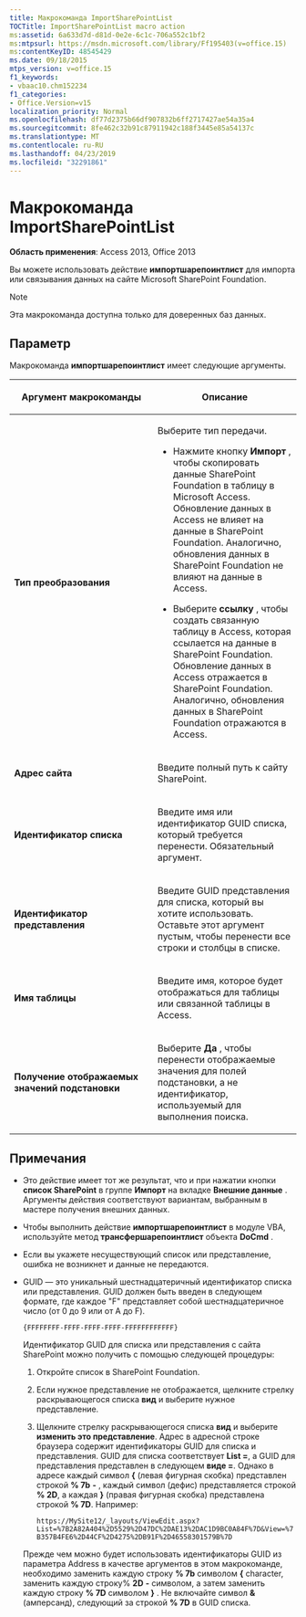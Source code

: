 ```yaml
---
title: Макрокоманда ImportSharePointList
TOCTitle: ImportSharePointList macro action
ms:assetid: 6a633d7d-d81d-0e2e-6c1c-706a552c1bf2
ms:mtpsurl: https://msdn.microsoft.com/library/Ff195403(v=office.15)
ms:contentKeyID: 48545429
ms.date: 09/18/2015
mtps_version: v=office.15
f1_keywords:
- vbaac10.chm152234
f1_categories:
- Office.Version=v15
localization_priority: Normal
ms.openlocfilehash: df77d2375b66df907832b6ff2717427ae54a35a4
ms.sourcegitcommit: 8fe462c32b91c87911942c188f3445e85a54137c
ms.translationtype: MT
ms.contentlocale: ru-RU
ms.lasthandoff: 04/23/2019
ms.locfileid: "32291861"
---
```

# <a name="importsharepointlist-macro-action"></a>Макрокоманда ImportSharePointList

**Область применения**: Access 2013, Office 2013

Вы можете использовать действие **импортшарепоинтлист** для импорта или связывания данных на сайте Microsoft SharePoint Foundation.

> [!NOTE]
> Эта макрокоманда доступна только для доверенных баз данных. 

## <a name="setting"></a>Параметр

Макрокоманда **импортшарепоинтлист** имеет следующие аргументы.

<table>
<colgroup>
<col style="width: 50%" />
<col style="width: 50%" />
</colgroup>
<thead>
<tr class="header">
<th><p>Аргумент макрокоманды</p></th>
<th><p>Описание</p></th>
</tr>
</thead>
<tbody>
<tr class="odd">
<td><p><strong>Тип преобразования</strong></p></td>
<td><p>Выберите тип передачи.</p>
<ul>
<li><p>Нажмите кнопку <strong>Импорт</strong> , чтобы скопировать данные SharePoint Foundation в таблицу в Microsoft Access. Обновление данных в Access не влияет на данные в SharePoint Foundation. Аналогично, обновления данных в SharePoint Foundation не влияют на данные в Access.</p></li>
<li><p>Выберите <strong>ссылку</strong> , чтобы создать связанную таблицу в Access, которая ссылается на данные в SharePoint Foundation. Обновление данных в Access отражается в SharePoint Foundation. Аналогично, обновления данных в SharePoint Foundation отражаются в Access.</p></li>
</ul>
<p></p></td>
</tr>
<tr class="even">
<td><p><strong>Адрес сайта</strong></p></td>
<td><p>Введите полный путь к сайту SharePoint.</p></td>
</tr>
<tr class="odd">
<td><p><strong>Идентификатор списка</strong></p></td>
<td><p>Введите имя или идентификатор GUID списка, который требуется перенести. Обязательный аргумент.</p></td>
</tr>
<tr class="even">
<td><p><strong>Идентификатор представления</strong></p></td>
<td><p>Введите GUID представления для списка, который вы хотите использовать. Оставьте этот аргумент пустым, чтобы перенести все строки и столбцы в списке.</p></td>
</tr>
<tr class="odd">
<td><p><strong>Имя таблицы</strong></p></td>
<td><p>Введите имя, которое будет отображаться для таблицы или связанной таблицы в Access.</p></td>
</tr>
<tr class="even">
<td><p><strong>Получение отображаемых значений подстановки</strong></p></td>
<td><p>Выберите <strong>Да</strong> , чтобы перенести отображаемые значения для полей подстановки, а не идентификатор, используемый для выполнения поиска.</p></td>
</tr>
</tbody>
</table>


## <a name="remarks"></a>Примечания

- Это действие имеет тот же результат, что и при нажатии кнопки **список SharePoint** в группе **Импорт** на вкладке **Внешние данные** . Аргументы действия соответствуют вариантам, выбранным в мастере получения внешних данных.

- Чтобы выполнить действие **импортшарепоинтлист** в модуле VBA, используйте метод **трансфершарепоинтлист** объекта **DoCmd** .

- Если вы укажете несуществующий список или представление, ошибка не возникнет и данные не передаются.

- GUID — это уникальный шестнадцатеричный идентификатор списка или представления. GUID должен быть введен в следующем формате, где каждое "F" представляет собой шестнадцатеричное число (от 0 до 9 или от A до F).
    
  `{FFFFFFFF-FFFF-FFFF-FFFF-FFFFFFFFFFFF}`
    
  Идентификатор GUID для списка или представления с сайта SharePoint можно получить с помощью следующей процедуры:
    
  1. Откройте список в SharePoint Foundation.
    
  2. Если нужное представление не отображается, щелкните стрелку раскрывающегося списка **вид** и выберите нужное представление.
    
  3. Щелкните стрелку раскрывающегося списка **вид** и выберите **изменить это представление**. Адрес в адресной строке браузера содержит идентификаторы GUID для списка и представления. GUID для списка соответствует **List =**, а GUID для представления представлен в следующем **виде =**. Однако в адресе каждый символ **{** (левая фигурная скобка) представлен строкой **% 7b** **-** , каждый символ (дефис) представляется строкой **% 2D**, а каждая **}** (правая фигурная скобка) представлена строкой **% 7D**. Например:
        
     `https://MySite12/_layouts/ViewEdit.aspx?List=%7B2A82A404%2D5529%2D47DC%2DAE13%2DAC1D9BC0A84F%7D&View=%7B357B4FE6%2D44CF%2D4275%2DB91F%2D46558301579B%7D`
        
  Прежде чем можно будет использовать идентификаторы GUID из параметра Address в качестве аргументов в этом макрокоманде, необходимо заменить каждую строку **% 7b** символом **{** character, заменить каждую строку% **2D** **-** символом, а затем заменить каждую строку **% 7D** символом **}** . Не включайте символ **&** (амперсанд), следующий за строкой **% 7D** в GUID списка.

